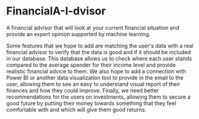 # FinancialA-I-dvisor
A financial advisor that will look at your current financial situation and provide an expert opinion supported by machine learning.

Some features that we hope to add are matching the user's data with a real financial advisor to verify that the data is good and if it should be included in our database. This database allows us to check where each user stands compared to the average spender for their income level and provide realistic financial advice to them.
We also hope to add a connection with Power BI or another data visualization tool to provide in the email to the user, allowing them to see an easy to understand visual report of their finances and how they could improve. 
Finally, we need better recommendations for the users on investments, allowing them to secure a good future by putting their money towards something that they feel comfortable with and which will give them good returns.
